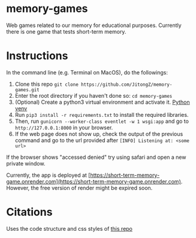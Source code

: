 # memory-games
Web games related to our memory for educational purposes. Currently there is one game that tests short-term memory.

# Instructions
In the command line (e.g. Terminal on MacOS), do the followings:
1. Clone this repo `git clone https://github.com/JitongZ/memory-games.git`
2. Enter the root directory if you haven't done so: `cd memory-games`
3. (Optional) Create a python3 virtual environment and activate it. [Python venv](https://docs.python.org/3/library/venv.html)
4. Run `pip3 install -r requirements.txt` to install the required libraries.
5. Then, run `gunicorn --worker-class eventlet -w 1 wsgi:app` and go to `http://127.0.0.1:8000` in your browser.
6. If the web page does not show up, check the output of the previous command and go to the url provided after `[INFO] Listening at: <some url>`

If the browser shows "accessed denied" try using safari and open a new private window.

Currently, the app is deployed at [https://short-term-memory-game.onrender.com](https://short-term-memory-game.onrender.com). However, the free version of render might be expired soon.

# Citations
Uses the code structure and css styles of [this repo](https://www.section.io/engineering-education/creating-a-simple-hunt-the-wumpus-game-using-python-flask-and-socketio/)
